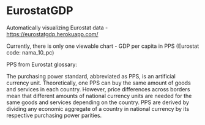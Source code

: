 # EurostatGDP
Automatically visualizing Eurostat data - https://eurostatgdp.herokuapp.com/

Currently, there is only one viewable chart - GDP per capita in PPS (Eurostat code: nama_10_pc)

PPS from Eurostat glossary:

The purchasing power standard, abbreviated as PPS, is an artificial currency unit. Theoretically, one PPS can buy the same amount of goods and services in each country. However, price differences across borders mean that different amounts of national currency units are needed for the same goods and services depending on the country. PPS are derived by dividing any economic aggregate of a country in national currency by its respective purchasing power parities.

